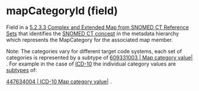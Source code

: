 # mapCategoryId (field)

Field in a [5.2.3.3 Complex and Extended Map from SNOMED CT Reference Sets](../../../5.2.3.3-Complex-and-Extended-Map-from-SNOMED-CT-Reference-Sets_28739374.html) that identifies the [SNOMED CT concept](https://confluence.ihtsdotools.org/display/DOCGLOSS/SNOMED+CT+concept) in the metadata hierarchy which represents the MapCategory for the associated map member.

Note: The categories vary for different target code systems, each set of categories is represented by a subtype of [609331003 | Map category value|](http://snomed.info/id/609331003) . For example in the case of [ICD-10](https://confluence.ihtsdotools.org/display/DOCGLOSS/ICD-10) the individual category values are [subtypes](https://confluence.ihtsdotools.org/display/DOCGLOSS/subtype) of:

[447634004 | ICD-10 Map category value|](http://snomed.info/id/447634004) .
